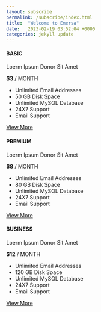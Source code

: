 ```yaml
---
layout: subscribe
permalink: /subscribe/index.html
title:  "Welcome to Emersa"
date:   2023-02-19 03:52:04 +0000
categories: jekyll update
---
```

<div class="row">
    <div class="col-md-4 col-sm-6">
        <div class="pricing-table-3 basic">
            <div class="pricing-table-header">
                <h4><strong>BASIC</strong></h4>
                <p>Loerm Ipsum Donor Sit Amet</p>
            </div>
            <div class="price"><strong>$3</strong> / MONTH</div>
            <div class="pricing-body">
                <ul class="pricing-table-ul">
                    <li><i class="fa fa-send"></i> Unlimited Email Addresses</li>
                    <li><i class="fa fa-cloud"></i> 50 GB Disk Space</li>
                    <li><i class="fa fa-database"></i> Unlimited MySQL Database</li>
                    <li class="not-avail"><i class="fa fa-clock-o"></i> 24X7 Support</li>
                    <li class="not-avail"><i class="fa fa-envelope"></i> Email Support</li>
                </ul><a href="#" class="view-more">View More</a></div>
        </div>
    </div>
    <div class="col-md-4 col-sm-6">
        <div class="pricing-table-3 premium">
            <div class="pricing-table-header">
                <h4><strong>PREMIUM</strong></h4>
                <p>Loerm Ipsum Donor Sit Amet</p>
            </div>
            <div class="price"><strong>$8</strong> / MONTH</div>
            <div class="pricing-body">
                <ul class="pricing-table-ul">
                    <li><i class="fa fa-send"></i> Unlimited Email Addresses</li>
                    <li><i class="fa fa-cloud"></i> 80 GB Disk Space</li>
                    <li><i class="fa fa-database"></i> Unlimited MySQL Database</li>
                    <li class="not-avail"><i class="fa fa-clock-o"></i> 24X7 Support</li>
                    <li class="not-avail"><i class="fa fa-envelope"></i> Email Support</li>
                </ul><a href="#" class="view-more">View More</a></div>
        </div>
    </div>
    <div class="col-md-4 col-sm-12">
        <div class="pricing-table-3 business">
            <div class="pricing-table-header">
                <h4><strong>BUSINESS</strong></h4>
                <p>Loerm Ipsum Donor Sit Amet</p>
            </div>
            <div class="price"><strong>$12</strong> / MONTH</div>
            <div class="pricing-body">
                <ul class="pricing-table-ul">
                    <li><i class="fa fa-send"></i> Unlimited Email Addresses</li>
                    <li><i class="fa fa-cloud"></i> 120 GB Disk Space</li>
                    <li><i class="fa fa-database"></i> Unlimited MySQL Database</li>
                    <li class="not-avail"><i class="fa fa-clock-o"></i> 24X7 Support</li>
                    <li class="not-avail"><i class="fa fa-envelope"></i> Email Support</li>
                </ul><a href="#" class="view-more">View More</a></div>
        </div>
    </div>
</div>
